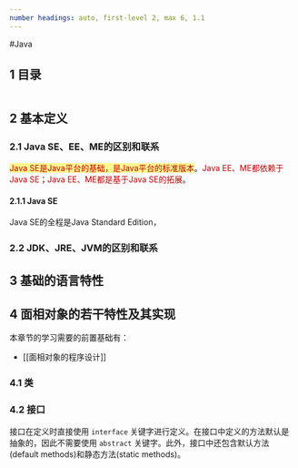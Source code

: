 ```yaml
---
number headings: auto, first-level 2, max 6, 1.1
---
```

#Java 

## 1 目录

```toc
```

## 2 基本定义

### 2.1 Java SE、EE、ME的区别和联系

<span style="background:#fff88f"><font color="#c00000">Java SE是Java平台的基础，是Java平台的标准版本</font></span>。<font color="#c00000">Java EE、ME都依赖于Java SE</font>；<font color="#c00000">Java EE、ME都是基于Java SE的拓展</font>。

#### 2.1.1 Java SE

Java SE的全程是Java Standard Edition，


### 2.2 JDK、JRE、JVM的区别和联系







## 3 基础的语言特性


## 4 面相对象的若干特性及其实现

本章节的学习需要的前置基础有：
- [[面相对象的程序设计]]

### 4.1 类

### 4.2 接口

接口在定义时直接使用 `interface` 关键字进行定义。在接口中定义的方法默认是抽象的，因此不需要使用 `abstract` 关键字。此外，接口中还包含默认方法(default methods)和静态方法(static methods)。

